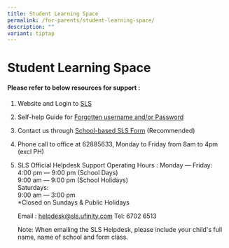 ```yaml
---
title: Student Learning Space
permalink: /for-parents/student-learning-space/
description: ""
variant: tiptap
---
```

<h1><strong>Student Learning Space</strong></h1>
<p></p>
<h4>Please refer to below resources for support :</h4>
<ol data-tight="true" class="tight">
<li>
<p>Website and Login to <a href="https://vle.learning.moe.edu.sg/login" rel="noopener noreferrer nofollow" target="_blank">SLS</a>
</p>
<p></p>
</li>
<li>
<p>Self-help Guide for <a href="/files/Technical%20Matters/How%20to%20reset%20SLS%20password.pdf" rel="noopener noreferrer nofollow" target="_blank">Forgotten username and/or Password</a>
</p>
<p></p>
</li>
<li>
<p>Contact us through <a href="https://go.gov.sg/cedarpri-slshelp" rel="noopener noreferrer nofollow" target="_blank">School-based SLS Form</a> (Recommended)</p>
<p></p>
</li>
<li>
<p>Phone call to office at 62885633, Monday to Friday from 8am to 4pm (excl
PH)</p>
<p></p>
</li>
<li>
<p>SLS Official Helpdesk Support Operating Hours : Monday ― Friday:
<br>4:00 pm ― 9:00 pm (School Days)
<br>9:00 am ― 9:00 pm (School Holidays)
<br>Saturdays:
<br>9:00 am ― 3:00 pm
<br>*Closed on Sundays &amp; Public Holidays</p>
<p>Email : <a href="mailto:helpdesk@sls.ufinity.com" rel="noopener noreferrer nofollow" target="_blank">helpdesk@sls.ufinity.com</a> Tel:
6702 6513</p>
<p>Note: When emailing the SLS Helpdesk, please include your child's full
name, name of school and form class.</p>
<p></p>
</li>
</ol>
<p></p>